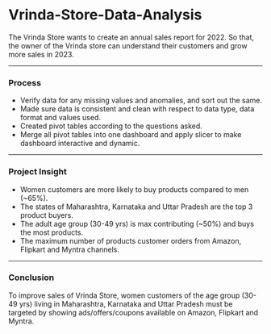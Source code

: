 # Vrinda-Store-Data-Analysis
The Vrinda Store wants to create an annual sales report for 2022. So that, the owner of the Vrinda store can understand their customers and grow more sales in 2023.
<hr>
<p><b><h3> Process </h3></b>
<ul>
  <li> Verify data for any missing values and anomalies, and sort out the same.</li>
  <li> Made sure data is consistent and clean with respect to data type, data format and values used.</li>
  <li> Created pivot tables according to the questions asked.</li>
  <li> Merge all pivot tables into one dashboard and apply slicer to make dashboard interactive and dynamic.</li>
</ul></p>
<hr>
<p><b><h3> Project Insight </h3></b>
<ul>
  <li>Women customers are more likely to buy products compared to men (~65%).</li>
  <li> The states of Maharashtra, Karnataka and Uttar Pradesh are the top 3 product buyers.</li>
  <li> The adult age group (30-49 yrs) is max contributing (~50%) and buys the most products.</li>
  <li> The maximum number of products customer orders from Amazon, Flipkart and Myntra channels.</li>
</ul></p>
<hr>
<p><b><h3> Conclusion </h3></b> 
To improve sales of Vrinda Store, women customers of the age group (30-49 yrs) living in Maharashtra, Karnataka and Uttar Pradesh must be targeted by showing ads/offers/coupons available on Amazon, Flipkart and Myntra.
 </p>



